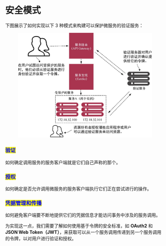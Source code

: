 # 安全模式

下图展示了如何实现以下 3 种模式来构建可以保护微服务的验证服务：

<figure><img src="../../../../.gitbook/assets/image (5) (1) (1) (1) (1).png" alt="" width="563"><figcaption></figcaption></figure>

### <mark style="color:blue;">**验证**</mark>

如何确定调用服务的服务客户端就是它们自己声称的那个。

### <mark style="color:blue;">**授权**</mark>

如何确定是否允许调用微服务的服务客户端执行它们正在尝试进行的操作。

### <mark style="color:blue;">**凭据管理和传播**</mark>

如何避免客户端要不断地提供它们的凭据信息才能访问事务中涉及的服务调用。

为实现这一点，我们需要了解如何使用基于令牌的安全标准，如 **OAuth2** 和 **JSON Web Token（JWT）**，来获取可以从一个服务调用传递到另一个服务调用的令牌，以对用户进行验证和授权。
